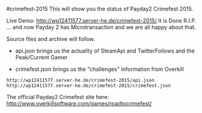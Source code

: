 #crimefest-2015
This will show you the status of Payday2 Crimefest 2015.

Live Demo: 
http://wp12411577.server-he.de/crimefest-2015/
It is Done R.I.P. ... and now Payday 2 has Microtransaction and we are all happy about that.
 
Source files and archive will follow.

- api.json 
brings us the actuality of SteamApi and TwitterFollows and the Peak/Current Gamer 

- crimefest.json
brings us the "challenges" information from Overkill

```
http://wp12411577.server-he.de/crimefest-2015/api.json 
http://wp12411577.server-he.de/crimefest-2015/crimefest.json
```



The official Payday2 Crimefest site here: http://www.overkillsoftware.com/games/roadtocrimefest/
